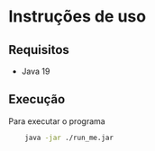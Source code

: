 # Instruções de uso

## Requisitos

- Java 19

## Execução

Para executar o programa

```bash
    java -jar ./run_me.jar
```
